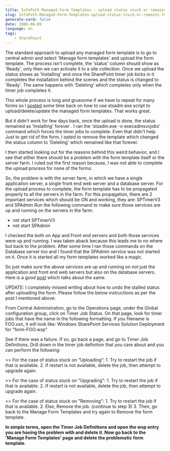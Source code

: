 ```yaml
---
title: InfoPath Managed Form Templates - upload status stuck or remains forever in installing or deleting state
slug: InfoPath-Managed-Form-Templates-upload-status-stuck-or-remains-forever-in-installing-or-deleting-state
generate-card: false
date: 2008-06-09
language: en
tags:
    - SharePoint
---
```



The standard approach to upload any managed form template is to go to central admin and select 'Manage form templates' and upload the form template. The process isn't complete, the 'status' column should show as 'Ready', only then we can activate it to a site collection. Once we upload the status shows as 'Installing' and once the SharePoint timer job kicks in it completes the installation behind the scenes and the status is changed to 'Ready'. The same happens with 'Deleting' which completes only when the timer job completes it.



This whole process is long and gruesome if we have to repeat for many forms so I [posted](http://sharenotes.wordpress.com/2008/03/18/using-stsadm-to-deploy-upgrade-update-infopath-forms-templates-with-managed-code-behind/) some time back on how to use stsadm.exe script to upload/delete/update the managed form templates. That works great.



But it didn't work for few days back, once the upload is done, the status remained as 'Installing' forever . I ran the 'stsadm.exe -o execadmsvcjobs' command which forces the timer jobs to complete. Even that didn't help. Just to get rid of the form, I opted to remove the template which changed the status column to 'Deleting' which remained like that forever.



I then started looking out for the reasons behind this weird behavior, and I see that either there should be a problem with the form template itself or the server farm. I ruled out the first reason because, I was not able to complete the upload process for none of the forms.



So, the problem is with the server farm, in which we have a single application server, a single front end web server and a database server. For the upload process to complete, the form template has to be propagated properly to all the servers in the farm. For this propagation, there are 2 important services which should be ON and working, they are: SPTimerV3 and SPAdmin Run the following command to make sure those services are up and running on the servers in the farm:

- net start SPTimerV3
- net start SPAdmin

I checked the both on App and Front end servers and both those services were up and running. I was taken aback because this leads me to no where but back to the problem. After some time I ran those commands on the Database server too and I found that the SPAdmin service was not started on it. Once it is started all my form templates worked like a magic.



So just make sure the above services are up and running on not just the application and front end web servers but also on the database servers. Here is a good [post](http://blogs.msdn.com/infopath/archive/2006/10/23/behind-the-scenes-of-administrator-approved-form-templates.aspx) which talks about the same.



UPDATE: I completely missed writing about how to undo the stalled status after uploading the form. Please follow the below instructions as per the post I mentioned above:



From Central Administration, go to the Operations page, under the Global configuration group, click on Timer Job Status. On that page, look for timer jobs that have the name in the following formatting. If you filename is FOO.xsn, it will look like: Windows SharePoint Services Solution Deployment for "form-FOO.wsp"



See if there was a failure. If so, go back a page, and go to Timer Job Definitions. Drill down in the timer job definition that you care about and you can perform the following:



\>> For the case of status stuck on “Uploading”: 1. Try to restart the job if that is available. 2. If restart is not available, delete the job, then attempt to upgrade again.



\>> For the case of status stuck on "Upgrading": 1. Try to restart the job if that is available. 2. If restart is not available, delete the job, then attempt to upgrade again.



\>> For the case of status stuck on "Removing": 1. Try to restart the job if that is available. 2. Else, Remove the job. (continue to step 3) 3. Then, go back to the Manage Form Templates and try again to Remove the form template.



**In simple terms, open the Timer Job Definitions and open the wsp entry you are having the problem with and delete it. Now go back to the 'Manage Form Templates' page and delete the problematic form template.**